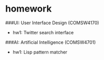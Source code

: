 homework
========

###UI: User Interface Design (COMSW4170)
- hw1: Twitter search interface

###AI: Artificial Intelligence (COMSW4701)
- hw1: Lisp pattern matcher